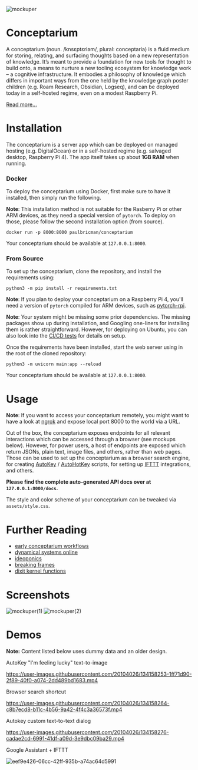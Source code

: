 ![mockuper](https://user-images.githubusercontent.com/20104026/133883441-0faae359-9335-46bf-b10c-27ebb8c274b3.png)

# Conceptarium
A conceptarium (noun. /knsɛptɛriəm/, plural: conceptaria) is a fluid medium for storing, relating, and surfacing thoughts based on a new representation of knowledge. It’s meant to provide a foundation for new tools for thought to build onto, a means to nurture a new tooling ecosystem for knowledge work – a cognitive infrastructure. It embodies a philosophy of knowledge which differs in important ways from the one held by the knowledge graph poster children (e.g. Roam Research, Obsidian, Logseq), and can be deployed today in a self-hosted regime, even on a modest Raspberry Pi.

[Read more...](https://paulbricman.com/thoughtware/conceptarium)

# Installation
The conceptarium is a server app which can be deployed on managed hosting (e.g. DigitalOcean) or in a self-hosted regime (e.g. salvaged desktop, Raspberry Pi 4). The app itself takes up about **1GB RAM** when running.

### Docker

To deploy the conceptarium using Docker, first make sure to have it installed, then simply run the following. 

**Note**: This installation method is not suitable for the Rasberry Pi or other ARM devices, as they need a special version of `pytorch`. To deploy on those, please follow the second installation option (from source).

```
docker run -p 8000:8000 paulbricman/conceptarium 
```

Your conceptarium should be available at `127.0.0.1:8000`. 

### From Source

To set up the conceptarium, clone the repository, and install the requirements using:

```
python3 -m pip install -r requirements.txt
```
**Note**: If you plan to deploy your conceptarium on a Raspberry Pi 4, you'll need a version of `pytorch` compiled for ARM devices, such as [pytorch-rpi](https://github.com/ljk53/pytorch-rpi/blob/master/torch-1.9.0a0%2Bgitd69c22d-cp39-cp39-linux_aarch64.whl).

**Note**: Your system might be missing some prior dependencies. The missing packages show up during installation, and Googling one-liners for installing them is rather straightforward. However, for deploying on Ubuntu, you can also look into the [CI/CD tests](https://github.com/Psionica/conceptarium/blob/main/.github/workflows/pytest.yml) for details on setup.

Once the requirements have been installed, start the web server using in the root of the cloned repository:
```
python3 -m uvicorn main:app --reload
```

Your conceptarium should be available at `127.0.0.1:8000`. 

# Usage

**Note**: If you want to access your conceptarium remotely, you might want to have a look at [ngrok](https://ngrok.com/) and expose local port 8000 to the world via a URL.

Out of the box, the conceptarium exposes endpoints for all relevant interactions which can be accessed through a browser (see mockups below). However, for power users, a host of endpoints are exposed which return JSONs, plain text, image files, and others, rather than web pages. Those can be used to set up the conceptarium as a browser search engine, for creating [AutoKey](https://github.com/autokey/autokey) / [AutoHotKey](https://www.autohotkey.com/) scripts, for setting up [IFTTT](https://ifttt.com/) integrations, and others.

**Please find the complete auto-generated API docs over at `127.0.0.1:8000/docs`.**

The style and color scheme of your conceptarium can be tweaked via `assets/style.css`.

# Further Reading

- [early conceptarium workflows](https://paulbricman.com/reflections/early-conceptarium-workflows)
- [dynamical systems online](https://paulbricman.com/reflections/dynamical-systems-online)
- [ideoponics](https://paulbricman.com/reflections/ideoponics)
- [breaking frames](https://paulbricman.com/reflections/breaking-frames)
- [dixit kernel functions](https://paulbricman.com/reflections/dixit-kernel-functions)

# Screenshots

![mockuper(1)](https://user-images.githubusercontent.com/20104026/133883445-b26de5d2-cd71-4a7f-8c0d-99ae25da2865.png)
![mockuper(2)](https://user-images.githubusercontent.com/20104026/133883515-37e7853f-171e-4760-bf03-a2fc557dc364.png)

# Demos

**Note:** Content listed below uses dummy data and an older design. 

AutoKey "I'm feeling lucky" text-to-image

https://user-images.githubusercontent.com/20104026/134158253-1ff71d90-2f89-40f0-a074-2dd489bd1683.mp4

Browser search shortcut

https://user-images.githubusercontent.com/20104026/134158264-c8b7ecd8-b11c-4b56-9a42-4f4c3a36573f.mp4

Autokey custom text-to-text dialog

https://user-images.githubusercontent.com/20104026/134158276-cadae2cd-6991-41df-a09d-3e9dbc09ba29.mp4

Google Assistant + IFTTT

![eef9e426-06cc-42ff-935b-a74ac64d5991](https://user-images.githubusercontent.com/20104026/134158774-8f820369-d6cc-4e6c-a485-50e29c458061.png)
